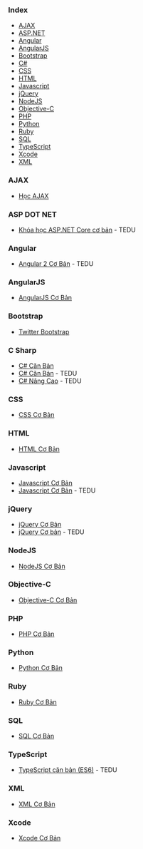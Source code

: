 ### Index

* [AJAX](#ajax)
* [ASP.NET](#asp-dot-net)
* [Angular](#angular)
* [AngularJS](#angularjs)
* [Bootstrap](#bootstrap)
* [C#](#c-sharp)
* [CSS](#css)
* [HTML](#html)
* [Javascript](#javascript)
* [jQuery](#jquery)
* [NodeJS](#nodejs)
* [Objective-C](#objective-c)
* [PHP](#php)
* [Python](#python)
* [Ruby](#ruby)
* [SQL](#sql)
* [TypeScript](#typescript)
* [Xcode](#xcode)
* [XML](#xml)


### AJAX

* [Học AJAX](http://www.hoclaptrinh.org/Hoc-AJAX)


### ASP DOT NET

* [Khóa học ASP.NET Core cơ bản](https://tedu.com.vn/khoa-hoc/khoa-hoc-aspnet-core-co-ban-14.html) - TEDU


### Angular

* [Angular 2 Cơ Bản](https://tedu.com.vn/khoa-hoc/khoa-hoc-angular2-can-ban-10.html) - TEDU


### AngularJS

* [AngularJS Cơ Bản](http://www.hoclaptrinh.org/Angular-JS-Co-Ban)


### Bootstrap

* [Twitter Bootstrap](http://www.hoclaptrinh.org/Twitter-Bootstrap)


### C Sharp

* [C# Căn Bản](https://www.youtube.com/watch?v=9kohr6pMwag&list=PL33lvabfss1wUj15ea6W0A-TtDOrWWSRK)
* [C# Căn Bản](https://www.youtube.com/watch?v=YgtY0RRM7WQ&list=PLRhlTlpDUWsyOEc-S8ovGVG5L92mZEjVu&index=1) - TEDU
* [C# Nâng Cao](https://www.youtube.com/watch?v=j-UpmHdqV5Q&list=PLRhlTlpDUWszTdteJzP68F8Q6gRYvhohk&index=1) - TEDU


### CSS

* [CSS Cơ Bản](http://www.hoclaptrinh.org/CSS-Co-Ban)


### HTML

* [HTML Cơ Bản](http://www.hoclaptrinh.org/HTML-Co-Ban)


### Javascript

* [Javascript Cơ Bản](http://www.hoclaptrinh.org/JavaScript-Co-Ban)
* [Javascript Cơ Bản](https://tedu.com.vn/khoa-hoc/khoa-hoc-java-script-can-ban-12.html) - TEDU


### jQuery

* [jQuery Cơ Bản](http://www.hoclaptrinh.org/jQuery-Co-Ban)
* [jQuery Cơ bản](https://www.youtube.com/watch?v=AEMXXWrJmHU&index=1&list=PLRhlTlpDUWsyAGY7FDGSndEhOD3F2Ruhm) - TEDU


### NodeJS

* [NodeJS Cơ Bản](https://www.hoclaptrinh.org/Node-js-Co-Ban)


### Objective-C

* [Objective-C Cơ Bản](https://www.hoclaptrinh.org/Objective-C-Co-Ban)


### PHP

* [PHP Cơ Bản](http://www.hoclaptrinh.org/PHP-Co-Ban)


### Python

* [Python Cơ Bản](https://www.hoclaptrinh.org/Python-Co-Ban)


### Ruby

* [Ruby Cơ Bản](https://www.hoclaptrinh.org/Ruby-Co-Ban)


### SQL

* [SQL Cơ Bản](http://www.hoclaptrinh.org/SQL-Co-Ban)


### TypeScript

* [TypeScript căn bản (ES6)](https://tedu.com.vn/khoa-hoc/khoa-hoc-su-dung-typescript-can-ban-9.html) - TEDU


### XML

* [XML Cơ Bản](https://www.hoclaptrinh.org/XML-Co-Ban)


### Xcode

* [Xcode Cơ Bản](https://www.hoclaptrinh.org/Xcode-Co-Ban)

